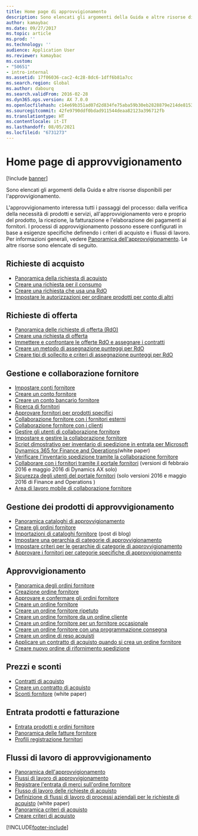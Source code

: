 ```yaml
---
title: Home page di approvvigionamento
description: Sono elencati gli argomenti della Guida e altre risorse disponibili per l'approvvigionamento.
author: kamaybac
ms.date: 09/27/2017
ms.topic: article
ms.prod: ''
ms.technology: ''
audience: Application User
ms.reviewer: kamaybac
ms.custom:
- "50651"
- intro-internal
ms.assetid: 17f06036-cac2-4c28-8dc6-1dff6b81a7cc
ms.search.region: Global
ms.author: dabourq
ms.search.validFrom: 2016-02-28
ms.dyn365.ops.version: AX 7.0.0
ms.openlocfilehash: c14e69b351ad07d2d834fe75aba59b30eb2828879e214de8153535ae846d9c1f
ms.sourcegitcommit: 42fe9790ddf0bdad911544deaa82123a396712fb
ms.translationtype: HT
ms.contentlocale: it-IT
ms.lasthandoff: 08/05/2021
ms.locfileid: "6731273"
---
```

# <a name="procurement-and-sourcing-home-page"></a>Home page di approvvigionamento

[!include [banner](../includes/banner.md)]

Sono elencati gli argomenti della Guida e altre risorse disponibili per l'approvvigionamento.

L'approvvigionamento interessa tutti i passaggi del processo: dalla verifica della necessità di prodotti e servizi, all'approvvigionamento vero e proprio del prodotto, la ricezione, la fatturazione e l'elaborazione dei pagamenti ai fornitori. I processi di approvvigionamento possono essere configurati in base a esigenze specifiche definendo i criteri di acquisto e i flussi di lavoro. Per informazioni generali, vedere [Panoramica dell'approvvigionamento](procurement-sourcing-overview.md). Le altre risorse sono elencate di seguito.

## <a name="purchase-requisitions"></a>Richieste di acquisto
-   [Panoramica della richiesta di acquisto](purchase-requisitions-overview.md)
-   [Creare una richiesta per il consumo](tasks/create-requisition-consumption.md)
-   [Creare una richiesta che usa una RdO](tasks/create-requisition-uses-rfq.md)
-   [Impostare le autorizzazioni per ordinare prodotti per conto di altri](tasks/set-up-permissions-ordering-products.md)

## <a name="requests-for-quotation"></a>Richieste di offerta
-   [Panoramica delle richieste di offerta (RdO)](request-quotations.md)
-   [Creare una richiesta di offerta](tasks/create-request-quotation.md)
-   [Immettere e confrontare le offerte RdO e assegnare i contratti](tasks/enter-compare-rfq-bids-award-contracts.md)
-   [Creare un metodo di assegnazione punteggi per RdO](tasks/create-scoring-method-rfqs.md)
-   [Creare tipi di sollecito e criteri di assegnazione punteggi per RdO](tasks/create-solicitation-types-scoring-criteria-rfqs.md)

## <a name="vendor-management-and-collaboration"></a>Gestione e collaborazione fornitore
-   [Impostare conti fornitore](set-up-vendor-accounts.md)
-   [Creare un conto fornitore](tasks/create-vendor-account.md)
-   [Creare un conto bancario fornitore](tasks/create-vendor-bank-account.md)
-   [Ricerca di fornitori](tasks/search-vendors.md)
-   [Approvare fornitori per prodotti specifici](tasks/approve-vendors-specific-products.md)
-   [Collaborazione fornitore con i fornitori esterni](vendor-collaboration-work-external-vendors.md)
-   [Collaborazione fornitore con i clienti](vendor-collaboration-work-customers-dynamics-365-operations.md)
-   [Gestire gli utenti di collaborazione fornitore](manage-vendor-collaboration-users.md)
-   [Impostare e gestire la collaborazione fornitore](set-up-maintain-vendor-collaboration.md)
-   [Script dimostrativo per inventario di spedizione in entrata per Microsoft Dynamics 365 for Finance and Operations](https://www.microsoft.com/download/details.aspx?id=101945)(white paper)
-   [Verificare l'inventario spedizione tramite la collaborazione fornitore](../inventory/tasks/monitor-consignment-inventory-vendor-collaboration.md)
-   [Collaborare con i fornitori tramite il portale fornitori](collaborate-vendors-vendor-portal.md) (versioni di febbraio 2016 e maggio 2016 di Dynamics AX solo)
-   [Sicurezza degli utenti del portale fornitori](configure-security-vendor-portal-users.md) (solo versioni 2016 e maggio 2016 di Finance and Operations )
-   [Area di lavoro mobile di collaborazione fornitore](vendor-collaboration-mobile-workspace.md)

## <a name="procurement-product-management"></a>Gestione dei prodotti di approvvigionamento
-   [Panoramica cataloghi di approvvigionamento](procurement-catalogs.md)
-   [Creare gli ordini fornitore](tasks/create-procurement-catalog.md)
-   [Importazioni di cataloghi fornitore](https://blogs.msdn.microsoft.com/dynamicsaxscm/2016/05/25/vendor-catalogs-in-dynamics-ax/) (post di blog)
-   [Impostare una gerarchia di categorie di approvvigionamento](tasks/set-up-procurement-category-hierarchy.md)
-   [Impostare criteri per le gerarchie di categorie di approvvigionamento](tasks/set-up-policies-procurement-category-hierarchies.md)
-   [Approvare i fornitori per categorie specifiche di approvvigionamento](tasks/approve-vendors-specific-procurement-categories.md)

## <a name="procurement"></a>Approvvigionamento
-   [Panoramica degli ordini fornitore](purchase-order-overview.md)
-   [Creazione ordine fornitore](purchase-order-creation.md)
-   [Approvare e confermare gli ordini fornitore](purchase-order-approval-confirmation.md)
-   [Creare un ordine fornitore](tasks/create-purchase-order.md)
-   [Creare un ordine fornitore ripetuto](tasks/create-repeat-purchase-order.md)
-   [Creare un ordine fornitore da un ordine cliente](../sales-marketing/tasks/create-purchase-order-sales-order.md)
-   [Creare un ordine fornitore per un fornitore occasionale](tasks/create-purchase-order-one-time-supplier.md)
-   [Creare un ordine fornitore con una programmazione consegna](tasks/create-purchase-order-delivery-schedule.md)
-   [Creare un ordine di reso acquisti](tasks/create-purchase-return-order.md)
-   [Applicare un contratto di acquisto quando si crea un ordine fornitore](tasks/create-purchase-release-order-purchase-agreement.md)
-   [Creare nuovo ordine di rifornimento spedizione](../inventory/tasks/create-consignment-replenishment-order.md)

## <a name="prices-and-discounts"></a>Prezzi e sconti
-   [Contratti di acquisto](purchase-agreements.md)
-   [Creare un contratto di acquisto](tasks/create-purchase-agreement.md)
-   [Sconti fornitore](/dynamics/s-e/) (white paper)

## <a name="product-receipt-and-invoicing"></a>Entrata prodotti e fatturazione
-   [Entrata prodotti e ordini fornitore](product-receipt-against-purchase-orders.md)
-   [Panoramica delle fatture fornitore](../../finance/accounts-payable/vendor-invoices-overview.md)
-   [Profili registrazione fornitori](../../finance/accounts-payable/vendor-posting-profiles.md)

## <a name="procurement-and-sourcing-workflows"></a>Flussi di lavoro di approvvigionamento
-   [Panoramica dell'approvvigionamento](procurement-sourcing-overview.md)
-   [Flussi di lavoro di approvvigionamento](procurement-sourcing-workflows.md)
-   [Registrare l'entrata di merci sull'ordine fornitore](tasks/record-receipt-goods-purchase-order.md)
-   [Flusso di lavoro delle richieste di acquisto](purchase-requisitions-workflow.md)
-   [Definizione di flussi di lavoro di processi aziendali per le richieste di acquisto](https://www.microsoft.com/download/details.aspx?id=101821) (white paper)
-   [Panoramica criteri di acquisto](purchase-policies.md)
-   [Creare criteri di acquisto](tasks/create-purchasing-policies.md)





[!INCLUDE[footer-include](../../includes/footer-banner.md)]